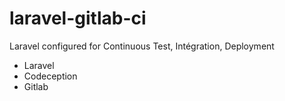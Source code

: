 # laravel-gitlab-ci
Laravel configured for Continuous Test, Intégration, Deployment
- Laravel
- Codeception
- Gitlab
